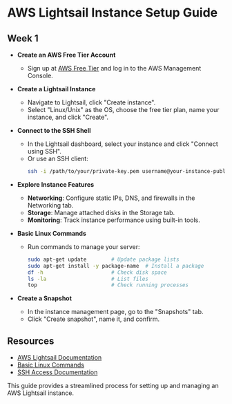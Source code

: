 # AWS Lightsail Instance Setup Guide

## Week 1

- **Create an AWS Free Tier Account**
  - Sign up at [AWS Free Tier](https://aws.amazon.com/free) and log in to the AWS Management Console.

- **Create a Lightsail Instance**
  - Navigate to Lightsail, click "Create instance".
  - Select "Linux/Unix" as the OS, choose the free tier plan, name your instance, and click "Create".

- **Connect to the SSH Shell**
  - In the Lightsail dashboard, select your instance and click "Connect using SSH".
  - Or use an SSH client:
    ```bash
    ssh -i /path/to/your/private-key.pem username@your-instance-public-ip
    ```

- **Explore Instance Features**
  - **Networking**: Configure static IPs, DNS, and firewalls in the Networking tab.
  - **Storage**: Manage attached disks in the Storage tab.
  - **Monitoring**: Track instance performance using built-in tools.

- **Basic Linux Commands**
  - Run commands to manage your server:
    ```bash
    sudo apt-get update        # Update package lists
    sudo apt-get install -y package-name  # Install a package
    df -h                      # Check disk space
    ls -la                     # List files
    top                        # Check running processes
    ```

- **Create a Snapshot**
  - In the instance management page, go to the "Snapshots" tab.
  - Click "Create snapshot", name it, and confirm.

## Resources

- [AWS Lightsail Documentation](https://docs.aws.amazon.com/lightsail/index.html)
- [Basic Linux Commands](https://www.tutorialspoint.com/unix/unix-useful-commands.htm)
- [SSH Access Documentation](https://docs.aws.amazon.com/AWSEC2/latest/UserGuide/AccessingInstancesLinux.html)

This guide provides a streamlined process for setting up and managing an AWS Lightsail instance.
